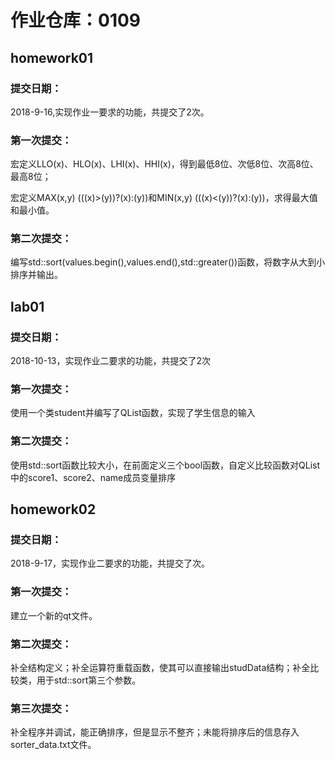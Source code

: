 ﻿# 作业仓库：0109
## homework01
### 提交日期：

2018-9-16,实现作业一要求的功能，共提交了2次。
### 第一次提交：

宏定义LLO(x)、HLO(x)、LHI(x)、HHI(x)，得到最低8位、次低8位、次高8位、最高8位；

宏定义MAX(x,y) (((x)>(y))?(x):(y))和MIN(x,y) (((x)<(y))?(x):(y))，求得最大值和最小值。
### 第二次提交：

编写std::sort(values.begin(),values.end(),std::greater<quint8>())函数，将数字从大到小排序并输出。

## lab01
### 提交日期：

2018-10-13，实现作业二要求的功能，共提交了2次

### 第一次提交：

使用一个类student并编写了QList函数，实现了学生信息的输入

### 第二次提交：

使用std::sort函数比较大小，在前面定义三个bool函数，自定义比较函数对QList中的score1、score2、name成员变量排序

## homework02
### 提交日期：

2018-9-17，实现作业二要求的功能，共提交了次。
### 第一次提交：

建立一个新的qt文件。
### 第二次提交：

补全结构定义；补全运算符重载函数，使其可以直接输出studData结构；补全比较类，用于std::sort第三个参数。
### 第三次提交：

补全程序并调试，能正确排序，但是显示不整齐；未能将排序后的信息存入sorter_data.txt文件。

